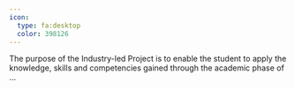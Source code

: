 ```yaml
---
icon:
  type: fa:desktop
  color: 398126
---
```


The purpose of the Industry-led Project is to enable the student to apply the knowledge, skills and competencies gained through the academic phase of  ... 
